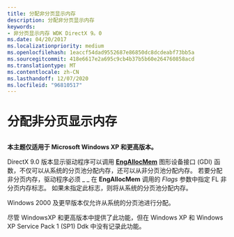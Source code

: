 ```yaml
---
title: 分配非分页显示内存
description: 分配非分页显示内存
keywords:
- 非分页显示内存 WDK DirectX 9。0
ms.date: 04/20/2017
ms.localizationpriority: medium
ms.openlocfilehash: 1eaccf54dad9552687e86850dc8dcdeabf73bb5a
ms.sourcegitcommit: 418e6617e2a695c9cb4b37b5b60e264760858acd
ms.translationtype: MT
ms.contentlocale: zh-CN
ms.lasthandoff: 12/07/2020
ms.locfileid: "96810517"
---
```

# <a name="allocating-nonpaged-display-memory"></a>分配非分页显示内存


## <span id="ddk_allocating_nonpaged_display_memory_gg"></span><span id="DDK_ALLOCATING_NONPAGED_DISPLAY_MEMORY_GG"></span>


**本主题仅适用于 Microsoft Windows XP 和更高版本。**

DirectX 9.0 版本显示驱动程序可以调用 [**EngAllocMem**](/windows/win32/api/winddi/nf-winddi-engallocmem) 图形设备接口 (GDI) 函数，不仅可以从系统的分页池分配内存，还可以从非分页池分配内存。 若要分配非分页内存，驱动程序必须 \_ \_ 在 **EngAllocMem** 调用的 *Flags* 参数中指定 FL 非分页内存标志。 如果未指定此标志，则将从系统的分页池分配内存。

Windows 2000 及更早版本仅允许从系统的分页池进行分配。

尽管 WindowsXP 和更高版本中提供了此功能，但在 Windows XP 和 Windows XP Service Pack 1 (SP1) Ddk 中没有记录此功能。

 

